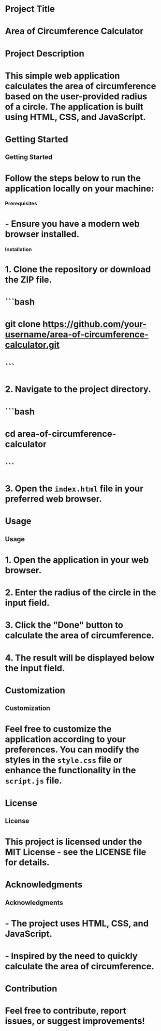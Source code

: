 

# Project Title
# Area of Circumference Calculator

# Project Description
# This simple web application calculates the area of circumference based on the user-provided radius of a circle. The application is built using HTML, CSS, and JavaScript.

# Getting Started
## Getting Started
# Follow the steps below to run the application locally on your machine:
### Prerequisites
# - Ensure you have a modern web browser installed.
### Installation
# 1. Clone the repository or download the ZIP file.
#    ```bash
#    git clone https://github.com/your-username/area-of-circumference-calculator.git
#    ```
#   
# 2. Navigate to the project directory.
#    ```bash
#    cd area-of-circumference-calculator
#    ```
# 3. Open the `index.html` file in your preferred web browser.

# Usage
## Usage
# 1. Open the application in your web browser.
# 2. Enter the radius of the circle in the input field.
# 3. Click the "Done" button to calculate the area of circumference.
# 4. The result will be displayed below the input field.

# Customization
## Customization
# Feel free to customize the application according to your preferences. You can modify the styles in the `style.css` file or enhance the functionality in the `script.js` file.

# License
## License
# This project is licensed under the MIT License - see the LICENSE file for details.

# Acknowledgments
## Acknowledgments
# - The project uses HTML, CSS, and JavaScript.
# - Inspired by the need to quickly calculate the area of circumference.

# Contribution
# Feel free to contribute, report issues, or suggest improvements!
